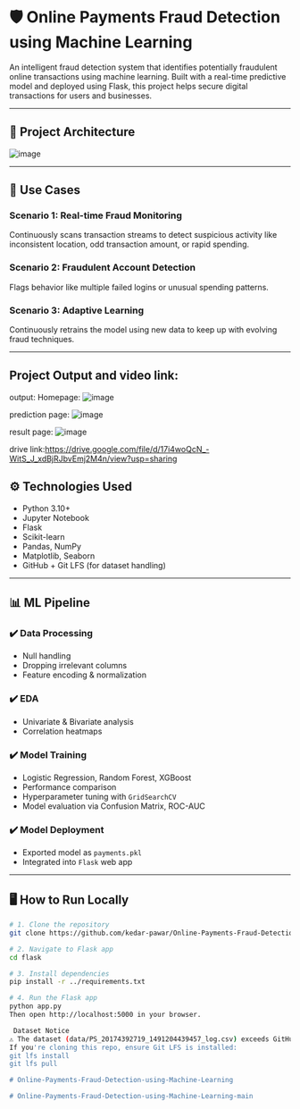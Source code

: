 # 🛡️ Online Payments Fraud Detection using Machine Learning

An intelligent fraud detection system that identifies potentially fraudulent online transactions using machine learning. Built with a real-time predictive model and deployed using Flask, this project helps secure digital transactions for users and businesses.

---

## 🚀 Project Architecture

![image](https://github.com/user-attachments/assets/40bc5b89-5872-4ca6-a1d3-8f29c2d7654a)



---

## 🧠 Use Cases

### Scenario 1: Real-time Fraud Monitoring
Continuously scans transaction streams to detect suspicious activity like inconsistent location, odd transaction amount, or rapid spending.

### Scenario 2: Fraudulent Account Detection
Flags behavior like multiple failed logins or unusual spending patterns.

### Scenario 3: Adaptive Learning
Continuously retrains the model using new data to keep up with evolving fraud techniques.

---
## Project Output and video link:
output:
Homepage:
![image](https://github.com/user-attachments/assets/76a4eac3-801a-4ea6-891b-7ec2232e2d68)

prediction page:
![image](https://github.com/user-attachments/assets/ab6ede87-acf6-4517-a233-4257473bc046)

result page:
![image](https://github.com/user-attachments/assets/8a6fb6f3-74cc-40cc-a39e-943c60e46796)

drive link:https://drive.google.com/file/d/17i4woQcN_-WitS_J_xdBjRJbvEmj2M4n/view?usp=sharing


## ⚙️ Technologies Used

- Python 3.10+
- Jupyter Notebook
- Flask
- Scikit-learn
- Pandas, NumPy
- Matplotlib, Seaborn
- GitHub + Git LFS (for dataset handling)


---

## 📊 ML Pipeline

### ✔️ Data Processing
- Null handling
- Dropping irrelevant columns
- Feature encoding & normalization

### ✔️ EDA
- Univariate & Bivariate analysis
- Correlation heatmaps

### ✔️ Model Training
- Logistic Regression, Random Forest, XGBoost
- Performance comparison
- Hyperparameter tuning with `GridSearchCV`
- Model evaluation via Confusion Matrix, ROC-AUC

### ✔️ Model Deployment
- Exported model as `payments.pkl`
- Integrated into `Flask` web app

---

## 🖥️ How to Run Locally

```bash
# 1. Clone the repository
git clone https://github.com/kedar-pawar/Online-Payments-Fraud-Detection-using-Machine-Learning.git

# 2. Navigate to Flask app
cd flask

# 3. Install dependencies
pip install -r ../requirements.txt

# 4. Run the Flask app
python app.py
Then open http://localhost:5000 in your browser.

 Dataset Notice
⚠️ The dataset (data/PS_20174392719_1491204439457_log.csv) exceeds GitHub’s file limit and is tracked using Git LFS.
If you're cloning this repo, ensure Git LFS is installed:
git lfs install
git lfs pull

#   O n l i n e - P a y m e n t s - F r a u d - D e t e c t i o n - u s i n g - M a c h i n e - L e a r n i n g  
 #   O n l i n e - P a y m e n t s - F r a u d - D e t e c t i o n - u s i n g - M a c h i n e - L e a r n i n g - m a i n  
 